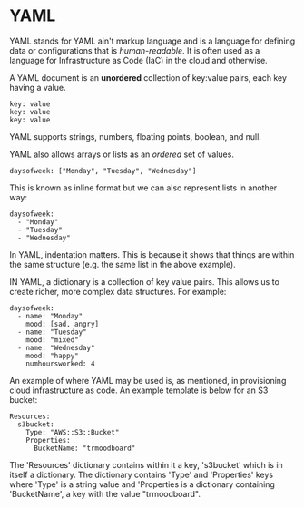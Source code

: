 # YAML

YAML stands for YAML ain't markup language and is a language for defining data or configurations that is _human-readable_. It is often used as a language for Infrastructure as Code (IaC) in the cloud and otherwise.

A YAML document is an **unordered** collection of key:value pairs, each key having a value.

```
key: value
key: value
key: value
```

YAML supports strings, numbers, floating points, boolean, and null.

YAML also allows arrays or lists as an _ordered_ set of values.

```
daysofweek: ["Monday", "Tuesday", "Wednesday"]
```

This is known as inline format but we can also represent lists in another way:

```
daysofweek:
  - "Monday"
  - "Tuesday"
  - "Wednesday"
```

In YAML, indentation matters. This is because it shows that things are within the same structure (e.g. the same list in the above example).

IN YAML, a dictionary is a collection of key value pairs. This allows us to create richer, more complex data structures. For example:

```
daysofweek:
  - name: "Monday"
    mood: [sad, angry]
  - name: "Tuesday"
    mood: "mixed"
  - name: "Wednesday"
    mood: "happy"
    numhoursworked: 4
```

An example of where YAML may be used is, as mentioned, in provisioning cloud infrastructure as code. An example template is below for an S3 bucket:

```
Resources:
  s3bucket:
    Type: "AWS::S3::Bucket"
    Properties:
      BucketName: "trmoodboard"
```

The 'Resources' dictionary contains within it a key, 's3bucket' which is in itself a dictionary. The dictionary contains 'Type' and 'Properties' keys where 'Type' is a string value and 'Properties is a dictionary containing 'BucketName', a key with the value "trmoodboard".

